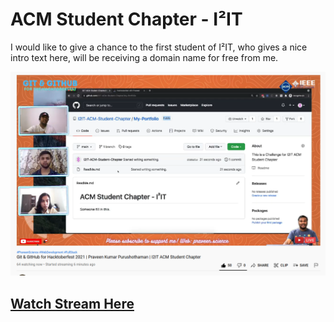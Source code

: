 # ACM Student Chapter - I²IT

I would like to give a chance to the first student of I²IT, who gives a nice intro text here, will be receiving a domain name for free from me.

![StreamImg](Stream.png)
## [Watch Stream Here](https://youtu.be/OKCW3essLr4)

